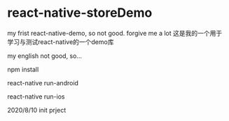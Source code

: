 # react-native-storeDemo
my frist react-native-demo, so not good. forgive me a lot
这是我的一个用于学习与测试react-native的一个demo库


my english not good, so...

npm install

react-native run-android

react-native run-ios




2020/8/10 init prject 
